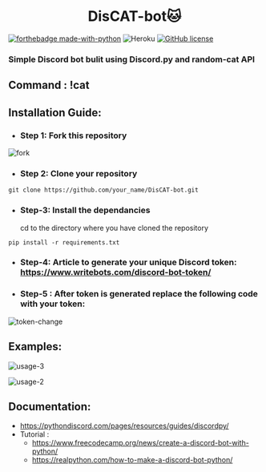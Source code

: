 # <div align="center"> DisCAT-bot🐱 </div>

[![forthebadge made-with-python](http://ForTheBadge.com/images/badges/made-with-python.svg)](https://www.python.org/) ![Heroku](https://heroku-badge.herokuapp.com/?app=heroku-badge) [![GitHub license](https://img.shields.io/github/license/Naereen/StrapDown.js.svg)](https://github.com/Naereen/StrapDown.js/blob/master/LICENSE) 

### Simple Discord bot bulit using Discord.py and random-cat API

## Command : !cat

## Installation Guide:

- ###  Step 1: Fork this repository
![fork](https://user-images.githubusercontent.com/56406787/113547754-1f125080-960c-11eb-8a0a-74536835baa3.gif)

- ### Step 2: Clone your repository
```
git clone https://github.com/your_name/DisCAT-bot.git
```

- ### Step-3: Install the dependancies
   cd to the directory where you have cloned the repository
```
pip install -r requirements.txt
```

- ### Step-4: Article to generate your unique Discord token: https://www.writebots.com/discord-bot-token/

- ### Step-5 : After token is generated replace the following code with your token:
![token-change](https://user-images.githubusercontent.com/56406787/113551337-191f6e00-9612-11eb-8fb1-faa0f6816644.png)

## Examples:

![usage-3](https://user-images.githubusercontent.com/56406787/113561361-1593e300-9622-11eb-8271-d727376377ec.gif)

![usage-2](https://user-images.githubusercontent.com/56406787/113561411-2e9c9400-9622-11eb-8bd7-371bdf3cef61.gif)

## Documentation:

* https://pythondiscord.com/pages/resources/guides/discordpy/
* Tutorial :
   - https://www.freecodecamp.org/news/create-a-discord-bot-with-python/
   - https://realpython.com/how-to-make-a-discord-bot-python/
